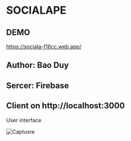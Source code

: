 # SOCIALAPE
## DEMO
https://sociala-f16cc.web.app/

## Author: Bao Duy

## Sercer: Firebase

## Client on http://localhost:3000
User interface

![Captusre](https://user-images.githubusercontent.com/67371206/105006736-a1599280-5a69-11eb-9ae6-970e510f23ba.PNG)


